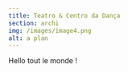 ```yaml
---
title: Teatro & Centro da Dança
section: archi
img: /images/image4.png
alt: a plan
---
```


Hello tout le monde !